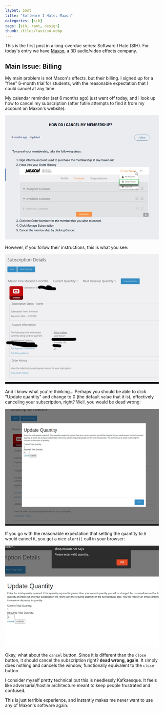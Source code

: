 ```yaml
---
layout: post
title: "Software I Hate: Maxon"
categories: [sih]
tags: [sih, rant, design]
thumb: /files/favicon.webp
---
```


This is the first post in a long-overdue series: Software I Hate (SIH). For today's entry we have [Maxon](https://maxon.net), a 3D audio/video effects company. 

<!--more-->

## Main Issue: Billing

My main problem is not Maxon's effects, but their billing. I signed up for a "free" 6-month trial for students, with the reasonable expectation that I could cancel at any time.

My calendar reminder (set 6 months ago) just went off today, and I look up how to cancel my subscription (after futile attempts to find it from my account on Maxon's website):

![screenshot #1](/files/sih-maxon/ss1.webp)

However, if you follow their instructions, this is what you see:

![screenshot #0](/files/sih-maxon/ss0.webp)

And I know what you're thinking... Perhaps you should be able to click "Update quantity" and change to 0 (the default value that it is), effectively canceling your subscription, right? Well, you would be dead wrong:

![screenshot #2](/files/sih-maxon/ss2.webp)

If you go with the reasonable expectation that setting the quantity to `0` would cancel it, you get a nice `alert()` call in your browser:

![screenshot #3](/files/sih-maxon/ss3.webp)

Okay, what about the `cancel` button. Since it is different than the `close` button, it should cancel the subscription right? **dead wrong, again**. It simply does nothing and cancels the window, functionally equivalent to the `close` button.

I consider myself pretty technical but this is needlessly Kafkaesque. It feels like adversarial/hostile architecture meant to keep people frustrated and confused. 

This is just terrible experience, and instantly makes me never want to use any of Maxon's software again.
